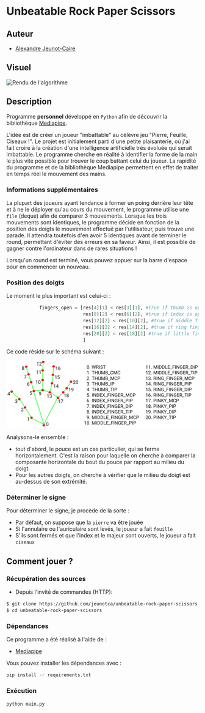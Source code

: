 # Unbeatable Rock Paper Scissors

## Auteur

- [Alexandre Jeunot-Caire](https://github.com/jeunotca)

## Visuel

<img src="./img/demo.gif" alt="Rendu de l'algorithme" style="margin: auto;"/>

## Description

Programme <b>personnel</b> développé en `Python` afin de découvrir la bibliothèque [Mediapipe](https://github.com/google/mediapipe).

L'idée est de créer un joueur "imbattable" au célèvre jeu "Pierre, Feuille, Ciseaux !". Le projet est initialement parti d'une petite plaisanterie, où j'ai fait croire à la création d'une intelligence artificielle très évoluée qui serait imbattable. Le programme cherche en réalité à identifier la forme de la main le plus vite possible pour trouver le coup battant celui du joueur. La rapidité du programme et de la bibliothèque Mediapipe permettent en effet de traiter en temps réel le mouvement des mains.

### Informations supplémentaires

La plupart des joueurs ayant tendance à former un poing derrière leur tête et à ne le déployer qu'au cours du mouvement, le programme utilise une `file` (deque) afin de comparer 3 mouvements. Lorsque les trois mouvements sont identiques, le programme décide en fonction de la position des doigts le mouvement effectué par l'utilisateur, puis trouve une parade. Il attendra toutefois d'en avoir 5 identiques avant de terminer le round, permettant d'éviter des erreurs en sa faveur. Ainsi, il est possible de gagner contre l'ordinateur dans de rares situations !

Lorsqu'un round est terminé, vous pouvez appuer sur la barre d'espace pour en commencer un nouveau.

### Position des doigts

Le moment le plus important est celui-ci :

```python
            fingers_open = [res[4][1] < res[3][1], #true if thumb is open
                            res[8][2] < res[6][2], #true if index is open
                            res[12][2] < res[10][2], #true if middle finger is open
                            res[16][2] < res[14][2], #true if ring finger is open
                            res[20][2] < res[18][2] #true if little finger is open
                            ]
```

Ce code réside sur le schéma suivant :

<img src="./img/hand_landmarks.png" alt="Description d'une main" style="magin: auto;"/>

Analysons-le ensemble :
- tout d'abord, le pouce est un cas particulier, qui se ferme horizontalement. C'est la raison pour laquelle on cherche à comparer la composante horizontale du bout du pouce par rapport au milieu du doigt.
- Pour les autres doigts, on cherche à vérifier que le milieu du doigt est au-dessus de son extrémité.

### Déterminer le signe

Pour déterminer le signe, je procède de la sorte :
- Par défaut, on suppose que la `pierre` va être jouée
- Si l'annulaire ou l'auriculaire sont levés, le joueur a fait `feuille`
- S'ils sont fermés et que l'index et le majeur sont ouverts, le joueur a fait `ciseaux`

## Comment jouer ?

### Récupération des sources

* Depuis l'invité de commandes (HTTP):
```bash
$ git clone https://github.com/jeunotca/unbeatable-rock-paper-scissors.git
$ cd unbeatable-rock-paper-scissors
```

### Dépendances

Ce programme a été réalisé à l'aide de :
- [Mediapipe](https://github.com/google/mediapipe)

Vous pouvez installer les dépendances avec :
```bash
pip install -r requirements.txt
```

### Exécution

```bash
python main.py
```
